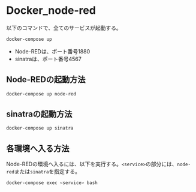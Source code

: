 # Docker_node-red

以下のコマンドで、全てのサービスが起動する。

```sh
docker-compose up
```

- Node-REDは、ポート番号1880
- sinatraは、ポート番号4567

## Node-REDの起動方法

```sh
docker-compose up node-red
```

## sinatraの起動方法

```sh
docker-compose up sinatra
```

## 各環境へ入る方法

Node-REDの環境へ入るには、以下を実行する。`<service>`の部分には、`node-red`または`sinatra`を指定する。

```sh
docker-compose exec <service> bash
```

